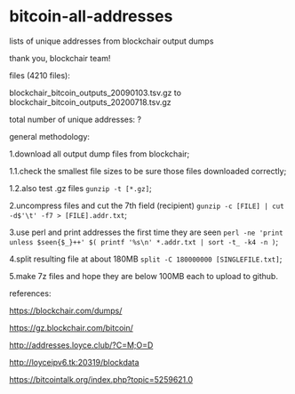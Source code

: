 # bitcoin-all-addresses
lists of unique addresses from blockchair output dumps

thank you, blockchair team!

files (4210 files):

blockchair_bitcoin_outputs_20090103.tsv.gz to blockchair_bitcoin_outputs_20200718.tsv.gz

total number of unique addresses: ?

general methodology:

1.download all output dump files from blockchair;

1.1.check the smallest file sizes to be sure those files downloaded correctly;

1.2.also test .gz files `gunzip -t [*.gz]`;

2.uncompress files and cut the 7th field (recipient) `gunzip -c [FILE] | cut -d$'\t' -f7 > [FILE].addr.txt`;

3.use perl and print addresses the first time they are seen `perl -ne 'print unless $seen{$_}++' $( printf '%s\n' *.addr.txt | sort -t_ -k4 -n )`;

4.split resulting file at about 180MB `split -C 180000000 [SINGLEFILE.txt]`;

5.make 7z files and hope they are below 100MB each to upload to github.

references:

https://blockchair.com/dumps/

https://gz.blockchair.com/bitcoin/

http://addresses.loyce.club/?C=M;O=D

http://loyceipv6.tk:20319/blockdata

https://bitcointalk.org/index.php?topic=5259621.0
